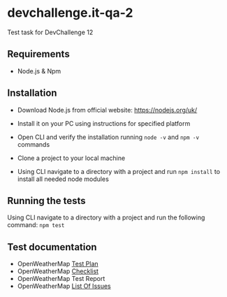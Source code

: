 # devchallenge.it-qa-2
Test task for DevChallenge 12

## Requirements

- Node.js & Npm

## Installation

- Download Node.js from official website: https://nodejs.org/uk/

- Install it on your PC using instructions for specified platform

- Open CLI and verify the installation running ```node -v``` and ```npm -v``` commands

- Clone a project to your local machine

- Using CLI navigate to a directory with a project and run ```npm install``` to install all needed node modules

## Running the tests

Using CLI navigate to a directory with a project and run the following command: ```npm test```

## Test documentation

- OpenWeatherMap [Test Plan](https://github.com/AnnaPiresh/devchallenge.it-qa-2/blob/master/TestPlan.docx)
- OpenWeatherMap [Checklist](https://github.com/AnnaPiresh/devchallenge.it-qa-2/blob/master/Checklist.xlsx)
- OpenWeatherMap Test Report
- OpenWeatherMap [List Of Issues](https://github.com/AnnaPiresh/devchallenge.it-qa-2/blob/master/OpenWeatherMap%20bugs.docx)
